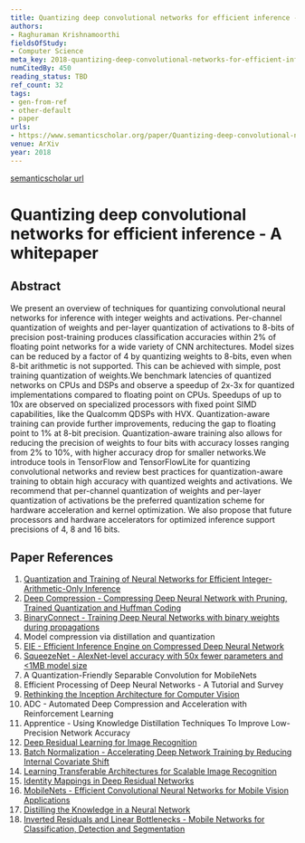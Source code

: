 ```yaml
---
title: Quantizing deep convolutional networks for efficient inference - A whitepaper
authors:
- Raghuraman Krishnamoorthi
fieldsOfStudy:
- Computer Science
meta_key: 2018-quantizing-deep-convolutional-networks-for-efficient-inference-a-whitepaper
numCitedBy: 450
reading_status: TBD
ref_count: 32
tags:
- gen-from-ref
- other-default
- paper
urls:
- https://www.semanticscholar.org/paper/Quantizing-deep-convolutional-networks-for-A-Krishnamoorthi/3d8b62c060f8444907e7c975c6ae590373b51ed4?sort=total-citations
venue: ArXiv
year: 2018
---
```


[semanticscholar url](https://www.semanticscholar.org/paper/Quantizing-deep-convolutional-networks-for-A-Krishnamoorthi/3d8b62c060f8444907e7c975c6ae590373b51ed4?sort=total-citations)

# Quantizing deep convolutional networks for efficient inference - A whitepaper

## Abstract

We present an overview of techniques for quantizing convolutional neural networks for inference with integer weights and activations. Per-channel quantization of weights and per-layer quantization of activations to 8-bits of precision post-training produces classification accuracies within 2% of floating point networks for a wide variety of CNN architectures. Model sizes can be reduced by a factor of 4 by quantizing weights to 8-bits, even when 8-bit arithmetic is not supported. This can be achieved with simple, post training quantization of weights.We benchmark latencies of quantized networks on CPUs and DSPs and observe a speedup of 2x-3x for quantized implementations compared to floating point on CPUs. Speedups of up to 10x are observed on specialized processors with fixed point SIMD capabilities, like the Qualcomm QDSPs with HVX. 
Quantization-aware training can provide further improvements, reducing the gap to floating point to 1% at 8-bit precision. Quantization-aware training also allows for reducing the precision of weights to four bits with accuracy losses ranging from 2% to 10%, with higher accuracy drop for smaller networks.We introduce tools in TensorFlow and TensorFlowLite for quantizing convolutional networks and review best practices for quantization-aware training to obtain high accuracy with quantized weights and activations. We recommend that per-channel quantization of weights and per-layer quantization of activations be the preferred quantization scheme for hardware acceleration and kernel optimization. We also propose that future processors and hardware accelerators for optimized inference support precisions of 4, 8 and 16 bits.

## Paper References

1. [Quantization and Training of Neural Networks for Efficient Integer-Arithmetic-Only Inference](2018-quantization-and-training-of-neural-networks-for-efficient-integer-arithmetic-only-inference.md)
2. [Deep Compression - Compressing Deep Neural Network with Pruning, Trained Quantization and Huffman Coding](2016-deep-compression-compressing-deep-neural-network-with-pruning-trained-quantization-and-huffman-coding.md)
3. [BinaryConnect - Training Deep Neural Networks with binary weights during propagations](2015-binaryconnect-training-deep-neural-networks-with-binary-weights-during-propagations.md)
4. Model compression via distillation and quantization
5. [EIE - Efficient Inference Engine on Compressed Deep Neural Network](2016-eie-efficient-inference-engine-on-compressed-deep-neural-network.md)
6. [SqueezeNet - AlexNet-level accuracy with 50x fewer parameters and <1MB model size](2016-squeezenet-alexnet-level-accuracy-with-50x-fewer-parameters-and-1mb-model-size.md)
7. A Quantization-Friendly Separable Convolution for MobileNets
8. Efficient Processing of Deep Neural Networks - A Tutorial and Survey
9. [Rethinking the Inception Architecture for Computer Vision](2016-rethinking-the-inception-architecture-for-computer-vision.md)
10. ADC - Automated Deep Compression and Acceleration with Reinforcement Learning
11. Apprentice - Using Knowledge Distillation Techniques To Improve Low-Precision Network Accuracy
12. [Deep Residual Learning for Image Recognition](2016-deep-residual-learning-for-image-recognition.md)
13. [Batch Normalization - Accelerating Deep Network Training by Reducing Internal Covariate Shift](2015-batch-normalization-accelerating-deep-network-training-by-reducing-internal-covariate-shift.md)
14. [Learning Transferable Architectures for Scalable Image Recognition](2018-learning-transferable-architectures-for-scalable-image-recognition.md)
15. [Identity Mappings in Deep Residual Networks](2016-identity-mappings-in-deep-residual-networks.md)
16. [MobileNets - Efficient Convolutional Neural Networks for Mobile Vision Applications](2017-mobilenets-efficient-convolutional-neural-networks-for-mobile-vision-applications.md)
17. [Distilling the Knowledge in a Neural Network](2015-distilling-the-knowledge-in-a-neural-network.md)
18. [Inverted Residuals and Linear Bottlenecks - Mobile Networks for Classification, Detection and Segmentation](2018-inverted-residuals-and-linear-bottlenecks-mobile-networks-for-classification-detection-and-segmentation.md)
